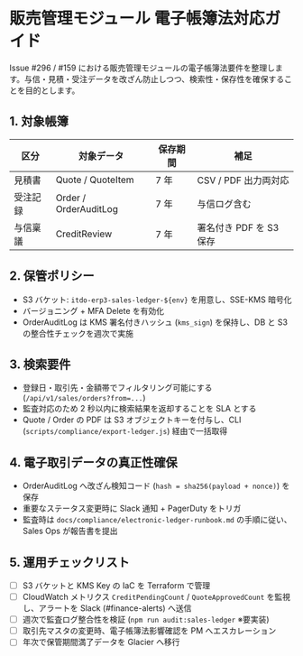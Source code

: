 # 販売管理モジュール 電子帳簿法対応ガイド

Issue #296 / #159 における販売管理モジュールの電子帳簿法要件を整理します。与信・見積・受注データを改ざん防止しつつ、検索性・保存性を確保することを目的とします。

## 1. 対象帳簿
| 区分 | 対象データ | 保存期間 | 補足 |
|------|-------------|-----------|------|
| 見積書 | Quote / QuoteItem | 7 年 | CSV / PDF 出力両対応 |
| 受注記録 | Order / OrderAuditLog | 7 年 | 与信ログ含む |
| 与信稟議 | CreditReview | 7 年 | 署名付き PDF を S3 保存 |

## 2. 保管ポリシー
- S3 バケット: `itdo-erp3-sales-ledger-${env}` を用意し、SSE-KMS 暗号化
- バージョニング + MFA Delete を有効化
- OrderAuditLog は KMS 署名付きハッシュ (`kms_sign`) を保持し、DB と S3 の整合性チェックを週次で実施

## 3. 検索要件
- 登録日・取引先・金額帯でフィルタリング可能にする (`/api/v1/sales/orders?from=...`)
- 監査対応のため 2 秒以内に検索結果を返却することを SLA とする
- Quote / Order の PDF は S3 オブジェクトキーを付与し、CLI (`scripts/compliance/export-ledger.js`) 経由で一括取得

## 4. 電子取引データの真正性確保
- OrderAuditLog へ改ざん検知コード (`hash = sha256(payload + nonce)`) を保存
- 重要なステータス変更時に Slack 通知 + PagerDuty をトリガ
- 監査時は `docs/compliance/electronic-ledger-runbook.md` の手順に従い、Sales Ops が報告書を提出

## 5. 運用チェックリスト
- [ ] S3 バケットと KMS Key の IaC を Terraform で管理
- [ ] CloudWatch メトリクス `CreditPendingCount` / `QuoteApprovedCount` を監視し、アラートを Slack (#finance-alerts) へ送信
- [ ] 週次で監査ログ整合性を検証 (`npm run audit:sales-ledger` ※要実装)
- [ ] 取引先マスタの変更時、電子帳簿法影響確認を PM へエスカレーション
- [ ] 年次で保管期間満了データを Glacier へ移行
